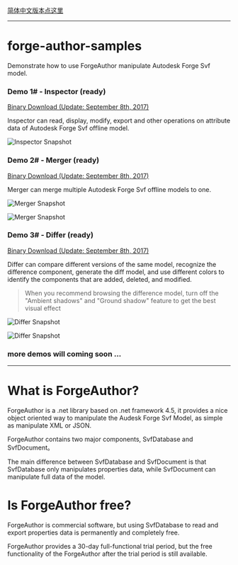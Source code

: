 
[简体中文版本点这里](README-CHS.md)

----

# forge-author-samples
Demonstrate how to use ForgeAuthor manipulate Autodesk Forge Svf model.

### Demo 1# - Inspector (ready)

[Binary Download (Update: September 8th, 2017)](http://pan.baidu.com/s/1boSkjRD)

Inspector can read, display, modify, export and other operations on attribute data of Autodesk Forge Svf offline model.

![Inspector Snapshot](docs/images/inspector1.png) 


### Demo 2# - Merger (ready)

[Binary Download (Update: September 8th, 2017)](http://pan.baidu.com/s/1pKKump1)

Merger can merge multiple Autodesk Forge Svf offline models to one.

![Merger Snapshot](docs/images/merger1.png) 

![Merger Snapshot](docs/images/merger2.png) 


### Demo 3# - Differ (ready)

[Binary Download (Update: September 8th, 2017)](http://pan.baidu.com/s/1miSibkG)


Differ can compare different versions of the same model, recognize the difference component, generate the diff model, and use different colors to identify the components that are added, deleted, and modified.

>When you recommend browsing the difference model, turn off the "Ambient shadows" and "Ground shadow" feature to get the best visual effect

![Differ Snapshot](docs/images/differ1.png) 

![Differ Snapshot](docs/images/differ2.png) 

### more demos will coming soon ...

----

# What is ForgeAuthor?

ForgeAuthor is a .net library based on .net framework 4.5, it provides a nice object oriented way to manipulate the Audesk Forge Svf Model, as simple as manipulate XML or JSON.

ForgeAuthor contains two major components, SvfDatabase and SvfDocument。

The main difference between SvfDatabase and SvfDocument is that SvfDatabase only manipulates properties data, while SvfDocument can manipulate full data of the model.

# Is ForgeAuthor free?
ForgeAuthor is commercial software, but using SvfDatabase to read and export properties data is permanently and completely free.

ForgeAuthor provides a 30-day full-functional trial period, but the free functionality of the ForgeAuthor after the trial period is still available.

